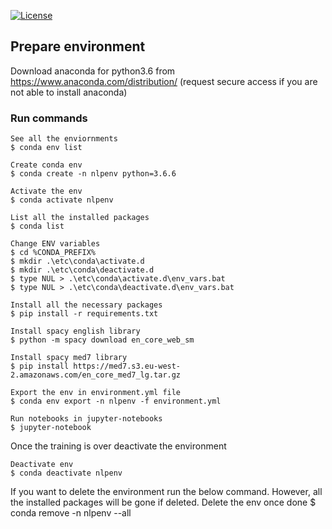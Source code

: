 [![License](http://img.shields.io/badge/license-MIT-brightgreen.svg?style=flat)](LICENSE.md)

## Prepare environment ##
Download anaconda for python3.6 from https://www.anaconda.com/distribution/ (request secure access if you are not able to install anaconda)

### Run commands ###

    See all the enviornments
    $ conda env list

    Create conda env
    $ conda create -n nlpenv python=3.6.6

    Activate the env
    $ conda activate nlpenv

    List all the installed packages
    $ conda list

    Change ENV variables
    $ cd %CONDA_PREFIX%
    $ mkdir .\etc\conda\activate.d
    $ mkdir .\etc\conda\deactivate.d
    $ type NUL > .\etc\conda\activate.d\env_vars.bat
    $ type NUL > .\etc\conda\deactivate.d\env_vars.bat

    Install all the necessary packages
    $ pip install -r requirements.txt

    Install spacy english library
    $ python -m spacy download en_core_web_sm
    
    Install spacy med7 library
    $ pip install https://med7.s3.eu-west-2.amazonaws.com/en_core_med7_lg.tar.gz
    
    Export the env in environment.yml file
    $ conda env export -n nlpenv -f environment.yml
    
    Run notebooks in jupyter-notebooks
    $ jupyter-notebook

Once the training is over deactivate the environment

    Deactivate env
    $ conda deactivate nlpenv

If you want to delete the environment run the below command. However, all the installed packages will be gone if deleted.
    Delete the env once done
    $ conda remove -n nlpenv --all
